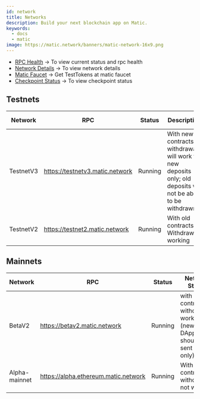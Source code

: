 ```yaml
---
id: network
title: Networks
description: Build your next blockchain app on Matic.
keywords:
  - docs
  - matic
image: https://matic.network/banners/matic-network-16x9.png 
---
```


- [RPC Health](https://status.matic.today) -> To view current status and rpc health
- [Network Details](/docs/integrate/network-detail) -> To view network details
- [Matic Faucet](https://faucet.matic.network/) -> Get TestTokens at matic faucet
- [Checkpoint Status](https://status.matic.today/#/checkpoints) -> To view checkpoint status

## Testnets
| Network   | RPC | Status         | Description                                                                                                    | Block Explorer
|-----------|------|----------------|----------------------------------------------------------------------------------------------------------------|------------------------------------
| TestnetV3 | https://testnetv3.matic.network | Running        | With new contracts, withdrawals will work for new deposits only; old deposits will not be able to be withdrawn | [:ledger:](https://testnetv3-explorer.matic.network)
| TestnetV2 | https://testnet2.matic.network | Running        | With old contracts; Withdrawals working                                                                        | [:ledger:](https://explorer.testnet2.matic.network)


## Mainnets
| Network       | RPC | Status     | Network Status                                                               | Block Explorer
|---------------|------|------------|------------------------------------------------------------------------------|-------------------------------------
| BetaV2        | https://betav2.matic.network  | Running    | with old contracts: withdrawals working (new DApps should be sent here only) |[:ledger:](https://betav2-explorer.matic.network)
| Alpha-mainnet | https://alpha.ethereum.matic.network | Running    | With old contracts; withdrawals not working                                  |[:ledger:](https://alpha-mainnet.explorer.matic.network)
